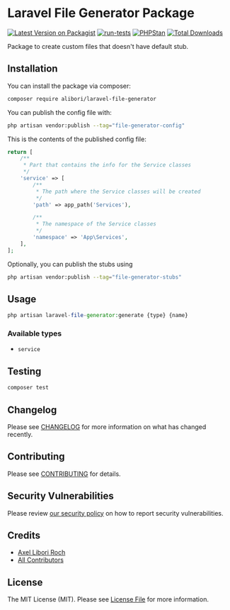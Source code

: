 # Laravel File Generator Package

[![Latest Version on Packagist](https://img.shields.io/packagist/v/alibori/laravel-file-generator.svg?style=flat-square)](https://packagist.org/packages/alibori/laravel-file-generator)
[![run-tests](https://github.com/alibori/laravel-file-generator/actions/workflows/run-tests.yml/badge.svg)](https://github.com/alibori/laravel-file-generator/actions/workflows/run-tests.yml)
[![PHPStan](https://github.com/alibori/laravel-file-generator/actions/workflows/phpstan.yml/badge.svg)](https://github.com/alibori/laravel-file-generator/actions/workflows/phpstan.yml)
[![Total Downloads](https://img.shields.io/packagist/dt/alibori/laravel-file-generator.svg?style=flat-square)](https://packagist.org/packages/alibori/laravel-file-generator)

Package to create custom files that doesn't have default stub.

## Installation

You can install the package via composer:

```bash
composer require alibori/laravel-file-generator
```

You can publish the config file with:

```bash
php artisan vendor:publish --tag="file-generator-config"
```

This is the contents of the published config file:

```php
return [
    /**
     * Part that contains the info for the Service classes
     */
    'service' => [
        /**
         * The path where the Service classes will be created
         */
        'path' => app_path('Services'),

        /**
         * The namespace of the Service classes
         */
        'namespace' => 'App\Services',
    ],
];
```

Optionally, you can publish the stubs using

```bash
php artisan vendor:publish --tag="file-generator-stubs"
```

## Usage

```php
php artisan laravel-file-generator:generate {type} {name}
```

### Available types

- `service`

## Testing

```bash
composer test
```

## Changelog

Please see [CHANGELOG](CHANGELOG.md) for more information on what has changed recently.

## Contributing

Please see [CONTRIBUTING](CONTRIBUTING.md) for details.

## Security Vulnerabilities

Please review [our security policy](../../security/policy) on how to report security vulnerabilities.

## Credits

- [Axel Libori Roch](https://github.com/alibori)
- [All Contributors](../../contributors)

## License

The MIT License (MIT). Please see [License File](LICENSE.md) for more information.
